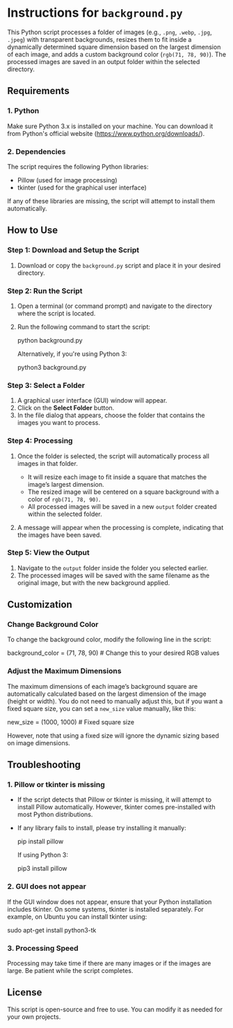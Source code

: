 # Instructions for `background.py`

This Python script processes a folder of images (e.g., `.png`, `.webp`, `.jpg`, `.jpeg`) with transparent backgrounds, resizes them to fit inside a dynamically determined square dimension based on the largest dimension of each image, and adds a custom background color (`rgb(71, 78, 90)`). The processed images are saved in an output folder within the selected directory.

## Requirements

### 1. Python

Make sure Python 3.x is installed on your machine. You can download it from Python's official website (https://www.python.org/downloads/).

### 2. Dependencies

The script requires the following Python libraries:
- Pillow (used for image processing)
- tkinter (used for the graphical user interface)

If any of these libraries are missing, the script will attempt to install them automatically.

## How to Use

### Step 1: Download and Setup the Script
1. Download or copy the `background.py` script and place it in your desired directory.
   
### Step 2: Run the Script
1. Open a terminal (or command prompt) and navigate to the directory where the script is located.
2. Run the following command to start the script:

   python background.py

   Alternatively, if you're using Python 3:

   python3 background.py

### Step 3: Select a Folder
1. A graphical user interface (GUI) window will appear.
2. Click on the **Select Folder** button.
3. In the file dialog that appears, choose the folder that contains the images you want to process.

### Step 4: Processing
1. Once the folder is selected, the script will automatically process all images in that folder.
   - It will resize each image to fit inside a square that matches the image’s largest dimension.
   - The resized image will be centered on a square background with a color of `rgb(71, 78, 90)`.
   - All processed images will be saved in a new `output` folder created within the selected folder.
   
2. A message will appear when the processing is complete, indicating that the images have been saved.

### Step 5: View the Output
1. Navigate to the `output` folder inside the folder you selected earlier.
2. The processed images will be saved with the same filename as the original image, but with the new background applied.

## Customization

### Change Background Color
To change the background color, modify the following line in the script:

background_color = (71, 78, 90)  # Change this to your desired RGB values

### Adjust the Maximum Dimensions
The maximum dimensions of each image’s background square are automatically calculated based on the largest dimension of the image (height or width). You do not need to manually adjust this, but if you want a fixed square size, you can set a `new_size` value manually, like this:

new_size = (1000, 1000)  # Fixed square size

However, note that using a fixed size will ignore the dynamic sizing based on image dimensions.

## Troubleshooting

### 1. Pillow or tkinter is missing
- If the script detects that Pillow or tkinter is missing, it will attempt to install Pillow automatically. However, tkinter comes pre-installed with most Python distributions.
- If any library fails to install, please try installing it manually:
  
  pip install pillow

  If using Python 3:

  pip3 install pillow

### 2. GUI does not appear
If the GUI window does not appear, ensure that your Python installation includes tkinter. On some systems, tkinter is installed separately. For example, on Ubuntu you can install tkinter using:

sudo apt-get install python3-tk

### 3. Processing Speed
Processing may take time if there are many images or if the images are large. Be patient while the script completes.

## License

This script is open-source and free to use. You can modify it as needed for your own projects.